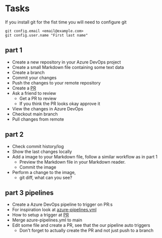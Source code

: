 # Tasks

If you install git for the fist time you will need to configure git

```shell
git config.email <email@example.com>
git config.user.name "First last name"
```

## part 1

- Create a new repository in your Azure DevOps project
- Create a small Markdown file containing some text data
- Create a branch
- Commit your changes
- Push the changes to your remote repository
- Create a [PR](https://docs.microsoft.com/en-us/azure/devops/repos/git/pull-requests?view=azure-devops)
- Ask a friend to review
  - Get a PR to review
  - If you think the PR looks okay approve it
- View the changes in Azure DevOps
- Checkout main branch
- Pull changes from remote

## part 2

- Check commit history/log
- Show the last changes locally
- Add a image to your Markdown file, follow a similar workflow as in part 1
  - Preview the Markdown file in your Markdown reader.
  - Commit the image
- Perform a change to the image,
  - git diff, what can you see?

## part 3 pipelines

- Create a Azure DevOps pipeline to trigger on PR:s
- For inspiration look at [azure-pipelines.yml](azure-pipelines.yml)
- How to setup a trigger at [PR](https://docs.microsoft.com/en-us/azure/devops/repos/git/branch-policies?view=azure-devops)
- Merge azure-pipelines.yml to main
- Edit some file and create a PR, see that the our pipeline auto triggers
  - Don't forget to actually create the PR and not just push to a branch
